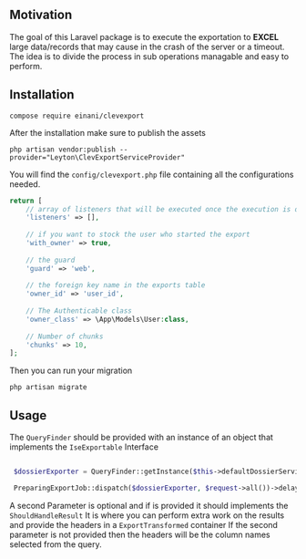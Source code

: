 ## Motivation
The goal of this Laravel package is to execute the exportation to **EXCEL** large data/records that may cause in the crash of the server or a timeout. The idea is to divide the process in sub operations managable and easy to perform.

## Installation
````
compose require einani/clevexport
````
After the installation make sure to publish the assets
````
php artisan vendor:publish --provider="Leyton\ClevExportServiceProvider"
````

You will find the ````config/clevexport.php```` file containing all the configurations needed.
````php
return [
    // array of listeners that will be executed once the execution is done
    'listeners' => [], 
    
    // if you want to stock the user who started the export
    'with_owner' => true,
    
    // the guard    
    'guard' => 'web',
    
    // the foreign key name in the exports table
    'owner_id' => 'user_id',
    
    // The Authenticable class
    'owner_class' => \App\Models\User:class,
    
    // Number of chunks
    'chunks' => 10,
];
````


Then you can run your migration

````
php artisan migrate
````

## Usage

The ``QueryFinder`` should be provided with an instance of an object that implements the ``IseExportable`` Interface

````php

 $dossierExporter = QueryFinder::getInstance($this->defaultDossierService, $this->transformer);

 PreparingExportJob::dispatch($dossierExporter, $request->all())->delay(now()->addSecond());
````

A second Parameter is optional and if is provided it should implements the ``ShouldHandleResult`` It is where you can perform extra work on the results and provide the headers in a ``ExportTransformed`` container
If the second parameter is not provided then the headers will be the column names selected from the query.

